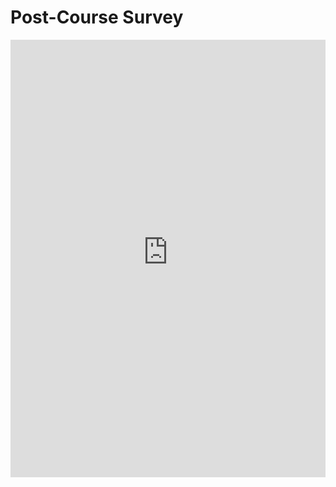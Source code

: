# Post-Course Survey

<iframe title="Post-Course Survey" src="https://wwlcoursesurveys.azurewebsites.net?surveyId=1784" marginwidth="0" marginheight="0" scrolling="yes" frameborder="0" width="100%" height="700">
</iframe>